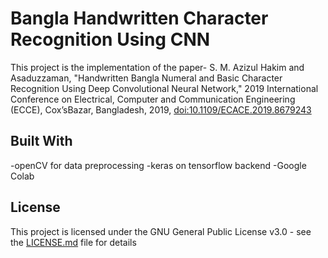 # Bangla Handwritten Character Recognition Using CNN
This project is the implementation of the paper- S. M. Azizul Hakim and Asaduzzaman, "Handwritten Bangla Numeral and Basic Character Recognition Using Deep Convolutional Neural Network," 2019 International Conference on Electrical, Computer and Communication Engineering (ECCE), Cox’sBazar, Bangladesh, 2019, [doi:10.1109/ECACE.2019.8679243](https://ieeexplore.ieee.org/document/8679243)

## Built With
-openCV for data preprocessing
-keras on tensorflow backend
-Google Colab






## License
This project is licensed under the GNU General Public License v3.0 - see the [LICENSE.md](https://github.com/systemFraud/bHCR/blob/master/LICENSE.md) file for details
